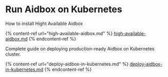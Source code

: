 # Run Aidbox on Kubernetes

How to install Hight Available Aidbox

{% content-ref url="high-available-aidbox.md" %}
[high-available-aidbox.md](high-available-aidbox.md)
{% endcontent-ref %}

Complete guide on deploying production-ready Aidbox on Kubernetes cluster.

{% content-ref url="deploy-aidbox-in-kubernetes.md" %}
[deploy-aidbox-in-kubernetes.md](deploy-aidbox-in-kubernetes.md)
{% endcontent-ref %}
